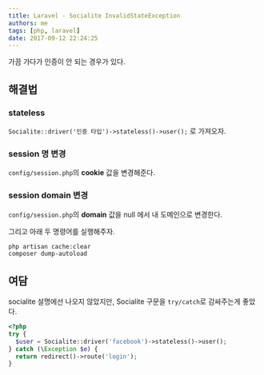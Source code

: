 ```yaml
---
title: Laravel - Socialite InvalidStateException
authors: me
tags: [php, laravel]
date: 2017-09-12 22:24:25
---
```


가끔 가다가 인증이 안 되는 경우가 있다.

## 해결법

### stateless

`Socialite::driver('인증 타입')->stateless()->user();` 로 가져오자.

### session 명 변경

`config/session.php`의 **cookie** 값을 변경해준다.

### session domain 변경

`config/session.php`의 **domain** 값을 null 에서 내 도메인으로 변경한다.

그리고 아래 두 명령어를 실행해주자.

```bash
php artisan cache:clear
composer dump-autoload
```

## 여담

socialite 설명에선 나오지 않았지만, Socialite 구문을 `try/catch`로 감싸주는게 좋았다.

```php
<?php
try {
  $user = Socialite::driver('facebook')->stateless()->user();
} catch (\Exception $e) {
  return redirect()->route('login');
}
```
